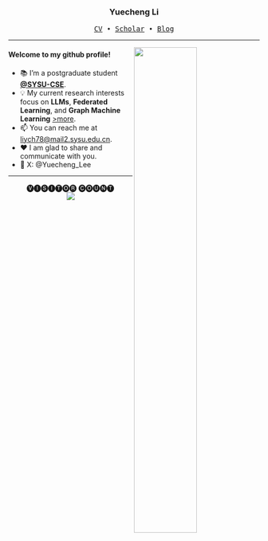 <h3 align="center"> Yuecheng Li </h3>


<p align="center">
  <samp>
    <a href="https://drive.google.com/file/d/1UsneG7BCrd82RtSoD4X2uAlHnAsBib44/view">CV</a> ∙ 
    <a href="https://scholar.google.com/citations?user=t73_KbYAAAAJ&hl">Scholar</a> ∙
    <a href="https://blog.csdn.net/m0_50826544?spm=1000.2115.3001.5343">Blog</a> 
  </samp>
</p>


---

<img align="right" src="https://github-readme-stats.vercel.app/api?username=6lyc&show_icons=true&hide_border=true&theme=merko" width="50%">


#### Welcome to my github profile!
<!-- languages:start -->
<!-- prettier-ignore-start -->
<!-- markdownlint-disable -->
- 📚 I’m a postgraduate student [**@SYSU-CSE**](https://cse.sysu.edu.cn/).
- 💡 My current research interests focus on **LLMs**, **Federated Learning**, and **Graph Machine Learning** [>more](https://scholar.google.com/citations?user=t73_KbYAAAAJ&hl).
- 📫 You can reach me at [liych78@mail2.sysu.edu.cn](mailto:liych78@mail2.sysu.edu.cn).
- ❤️ I am glad to share and communicate with you.
- 💬 X: @Yuecheng_Lee

<!-- markdownlint-restore -->
<!-- prettier-ignore-end -->
<!-- languages:end -->

---

<p align="center"> 
 🅥🅘🅢🅘🅣🅞🅡 🅒🅞🅤🅝🅣<br>
  <img src="https://profile-counter.glitch.me/6lyc/count.svg"/>
  </p>
